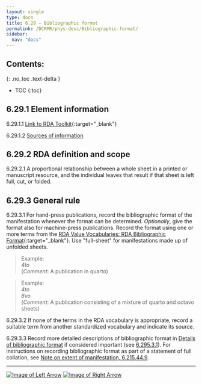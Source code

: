 ```yaml
---
layout: single
type: docs
title: 6.29 — Bibliographic format
permalink: /DCRMR/phys-desc/Bibliographic-format/
sidebar:
  nav: "docs"
---
```


## Contents:
{: .no_toc .text-delta }

- TOC
{:toc}

## 6.29.1 Element information

<a name="6.29.1.1">6.29.1.1</a> [Link to RDA Toolkit](https://beta.rdatoolkit.org/Content/Index?externalId=en-US_ala-bfeb2cbe-ffdc-34b7-a147-c590b4e03997){:target="_blank"}

<a name="6.29.1.2">6.29.1.2</a> [Sources of information](/DCRMR/phys-desc/#6011-sources-of-information) 

## 6.29.2 RDA definition and scope

<a name="6.29.2.1">6.29.2.1</a> A proportional relationship between a whole sheet in a printed or manuscript resource, and the individual leaves that result if that sheet is left full, cut, or folded.

## 6.29.3 General rule 

<a name="6.29.3.1">6.29.3.1</a> For hand-press publications, record the bibliographic format of the manifestation whenever the format can be determined. *Optionally*, give the format also for machine-press publications. Record the format using one or more terms from the [RDA Value Vocabularies: RDA Bibliographic Format](http://www.rdaregistry.info/termList/bookFormat/){:target="_blank"}. Use "full-sheet" for manifestations made up of unfolded sheets.

>Example:  
><CITE>4to</CITE>  
>(*Comment*: A publication in quarto)

>Example:  
><CITE>4to</CITE>  
><CITE>8vo</CITE>  
>(*Comment*: A publication consisting of a mixture of quarto and octavo sheets)

<a name="6.29.3.2">6.29.3.2</a> If none of the terms in the RDA vocabulary is appropriate, record a suitable term from another standardized vocabulary and indicate its source.

<a name="6.29.3.3">6.29.3.3</a> Record more detailed descriptions of bibliographic format in [Details of bibliographic format](/DCRMR/phys-desc/Details-of-bibliographic-format/) if considered important (see [6.295.3.1](/DCRMR/phys-desc/Details-of-bibliographic-format/#6.295.3.1)).  For instructions on recording bibliographic format as part of a statement of full collation, see [Note on extent of manifestation, 6.215.44.9](/DCRMR/phys-desc/Note-on-extent-of-manifestation/#6.215.44.9).

---

[![Image of Left Arrow](https://rbms-bsc.github.io/DCRMR/assets/pictures/navigation/Arrow_Left.png "6.285 — Details of layout")](/DCRMR/phys-desc/Details-of-layout/) [![Image of Right Arrow](https://rbms-bsc.github.io/DCRMR/assets/pictures/navigation/Arrow_Right.png "6.295 — Details of bibliographic format")](/DCRMR/phys-desc/Details-of-bibliographic-format/)
